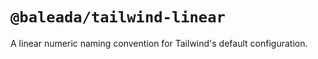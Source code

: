 # `@baleada/tailwind-linear`

A linear numeric naming convention for Tailwind's default configuration.